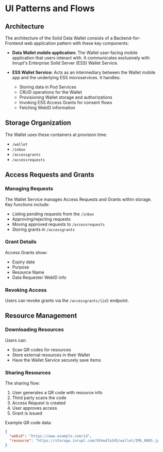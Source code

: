 # UI Patterns and Flows

## Architecture

The architecture of the Solid Data Wallet consists of a Backend-for-Frontend web application pattern with these key components:

* **Data Wallet mobile application:** The Wallet user-facing mobile application that users interact with. It communicates exclusively with Inrupt's Enterprise Solid Server (ESS) Wallet Service.

* **ESS Wallet Service:** Acts as an intermediary between the Wallet mobile app and the underlying ESS microservices. It handles:
  * Storing data in Pod Services
  * CRUD operations for the Wallet
  * Provisioning Wallet storage and authorizations
  * Invoking ESS Access Grants for consent flows
  * Fetching WebID information

## Storage Organization

The Wallet uses these containers at provision time:

* `/wallet`
* `/inbox` 
* `/accessgrants`
* `/accessrequests`

## Access Requests and Grants

### Managing Requests

The Wallet Service manages Access Requests and Grants within storage. Key functions include:

* Listing pending requests from the `/inbox`
* Approving/rejecting requests
* Moving approved requests to `/accessrequests`
* Storing grants in `/accessgrants`

### Grant Details

Access Grants show:
* Expiry date
* Purpose
* Resource Name
* Data Requester WebID info

### Revoking Access

Users can revoke grants via the `/accessgrants/{id}` endpoint.

## Resource Management

### Downloading Resources

Users can:
* Scan QR codes for resources
* Store external resources in their Wallet
* Have the Wallet Service securely save items

### Sharing Resources

The sharing flow:
1. User generates a QR code with resource info
2. Third party scans the code
3. Access Request is created
4. User approves access
5. Grant is issued

Example QR code data:
```json
{
  "webid": "https://www.example.com/id",
  "resource": "https://storage.inrupt.com/934ed7a345/wallet/IMG_0005.jpg"
}
